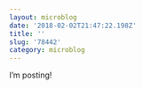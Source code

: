 ```yaml
---
layout: microblog
date: '2018-02-02T21:47:22.198Z'
title: ''
slug: '78442'
category: microblog
---
```

I’m posting!
